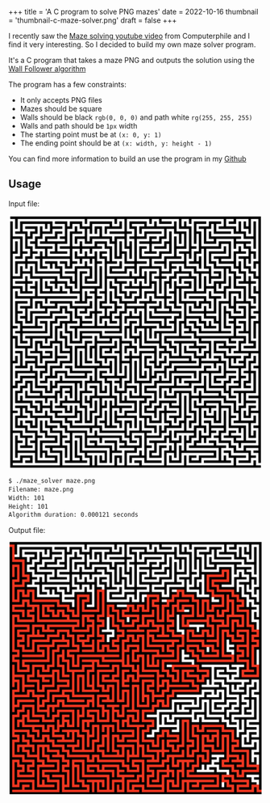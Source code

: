 +++
title = 'A C program to solve PNG mazes'
date = 2022-10-16
thumbnail = 'thumbnail-c-maze-solver.png'
draft = false
+++

I recently saw the 
[Maze solving youtube video](https://www.youtube.com/watch?v=rop0W4QDOUI) from 
Computerphile and I find it very interesting. So I decided to build my own maze solver program.

It's a C program that takes a maze PNG and outputs the solution using the [Wall Follower algorithm](https://en.wikipedia.org/wiki/Maze-solving_algorithm)

The program has a few constraints:

-   It only accepts PNG files
-   Mazes should be square
-   Walls should be black `rgb(0, 0, 0)` and path white `rg(255, 255, 255)`
-   Walls and path should be `1px` width
-   The starting point must be at `(x: 0, y: 1)`
-   The ending point should be at `(x: width, y: height - 1)`

You can find more information to build an use the program in my [Github](https://github.com/denniscmartin/maze-solver)

## Usage

Input file:

![Unsolved maze](input.png)

```bash
$ ./maze_solver maze.png
Filename: maze.png
Width: 101
Height: 101
Algorithm duration: 0.000121 seconds
```

Output file:

![Solved maze](output.png)